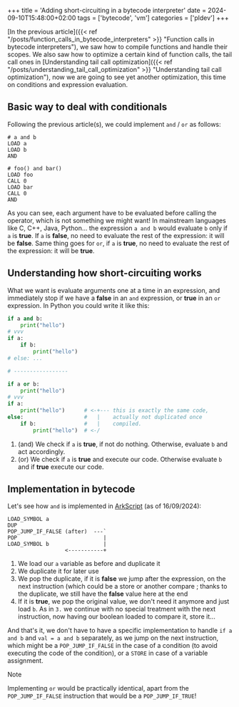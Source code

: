 +++
title = 'Adding short-circuiting in a bytecode interpreter'
date = 2024-09-10T15:48:00+02:00
tags = ['bytecode', 'vm']
categories = ['pldev']
+++

[In the previous article]({{< ref "/posts/function_calls_in_bytecode_interpreters" >}} "Function calls in bytecode interpreters"), we saw how to compile functions and handle their scopes. We also saw how to optimize a certain kind of function calls, the tail call ones in [Understanding tail call optimization]({{< ref "/posts/understanding_tail_call_optimization" >}} "Understanding tail call optimization"), now we are going to see yet another optimization, this time on conditions and expression evaluation.

## Basic way to deal with conditionals

Following the previous article(s), we could implement `and` / `or` as follows:

```
# a and b
LOAD a
LOAD b
AND

# foo() and bar()
LOAD foo
CALL 0
LOAD bar
CALL 0
AND
```

As you can see, each argument have to be evaluated before calling the operator, which is not something we might want! In mainstream languages like C, C++, Java, Python... the expression `a and b` would evaluate `b` only if `a` is **true**. If `a` is **false**, no need to evaluate the rest of the expression: it will be **false**. Same thing goes for `or`, if `a` is **true**, no need to evaluate the rest of the expression: it will be **true**.

## Understanding how short-circuiting works

What we want is evaluate arguments one at a time in an expression, and immediately stop if we have a **false** in an `and` expression, or **true** in an `or` expression. In Python you could write it like this:

```python
if a and b:
    print("hello")
# vvv
if a:
    if b:
        print("hello")
# else: ...

# -----------------

if a or b:
    print("hello")
# vvv
if a:
    print("hello")      # <-+--- this is exactly the same code,
else:                   #   |    actually not duplicated once
    if b:               #   |    compiled.
        print("hello")  # <-/
```

1. (and) We check if `a` is **true**, if not do nothing. Otherwise, evaluate `b` and act accordingly.
2. (or) We check if `a` is **true** and execute our code. Otherwise evaluate `b` and if **true** execute our code.

## Implementation in bytecode

Let's see how `and` is implemented in [ArkScript](https://arkscript-lang.dev) (as of 16/09/2024):

```
LOAD_SYMBOL a
DUP
POP_JUMP_IF_FALSE (after)  ---`
POP                           |
LOAD_SYMBOL b                 |
                  <-----------+
```

1. We load our `a` variable as before and duplicate it
2. We duplicate it for later use
3. We pop the duplicate, if it is **false** we jump after the expression, on the next instruction (which could be a store or another compare ; thanks to the duplicate, we still have the **false** value here at the end
4. If it is **true**, we pop the original value, we don't need it anymore and just load `b`. As in `3.` we continue with no special treatment with the next instruction, now having our boolean loaded to compare it, store it...

And that's it, we don't have to have a specific implementation to handle `if a and b` and `val = a and b` separately, as we jump on the next instruction, which might be a `POP_JUMP_IF_FALSE` in the case of a condition (to avoid executing the code of the condition), or a `STORE` in case of a variable assignment.

> [!NOTE]
> Implementing `or` would be practically identical, apart from the `POP_JUMP_IF_FALSE` instruction that would be a `POP_JUMP_IF_TRUE`!

